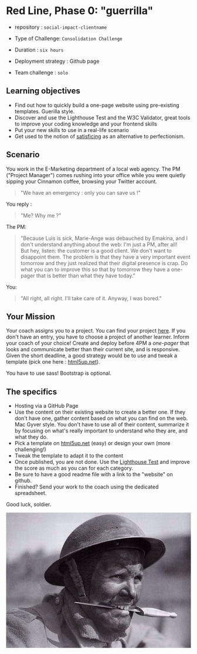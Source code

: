# Red Line, Phase 0: "guerrilla"

- repository : `social-impact-clientname`
- Type of Challenge: `Consolidation Challenge`
- Duration : `six hours`
- Deployment strategy : Github page
	
- Team challenge : `solo`

## Learning objectives

- Find out how to quickly build a one-page website using pre-existing templates. Guerilla style.
- Discover and use the Lighthouse Test and the W3C Validator, great tools to improve your coding knowledge and your frontend skills
- Put your new skills to use in a real-life scenario
- Get used to the notion of [satisficing](https://wikipedia.org/wiki/Satisficing) as an alternative to perfectionism.

## Scenario
You work in the E-Marketing department of a local web agency. The PM ("Project Manager") comes rushing into your office while you were quietly sipping your Cinnamon coffee, browsing your Twitter account. 

> "We have an emergency : only you can save us !"

You reply :
> "Me? Why me ?"

The PM: 
> "Because Luìs is sick, Marie-Ange was debauched by Emakina, and I don't understand anything about the web: I'm just a PM, after all!  
> But hey, listen: the customer is a good client. We don't want to disappoint them.
> The problem is that they have a very important event tomorrow and they just realized that their digital presence is crap. Do what you can to improve this so that by tomorrow they have a one-pager that is better than what they have today."

You: 
> "All right, all right. I'll take care of it. Anyway, I was bored."

## Your Mission 

Your coach assigns you to a project.
You can find your project [here](https://docs.google.com/spreadsheets/d/1Fn2cPgNM7zq9FQvYEzyfR93IofGdAxwf52xLJhGCuxg/edit?usp=sharing). If you don't have an entry, you have to choose a project of another learner. Inform your coach of your choice!
Create and deploy before 4PM a *one-pager* that looks and communicate better than their current site, and is responsive.   
Given the short deadline, a good strategy would be to use and tweak a template (pick one here : [html5up.net](https://html5up.net/)).

You have to use sass! Bootstrap is optional.

## The specifics
- Hosting via a GitHub Page
- Use the content on their existing website to create a better one. If they don't have one, gather content based on what you can find on the web. Mac Gyver style. You don't have to use all of their content, summarize it by focusing on what's really important to understand who they are, and what they do.
- Pick a template on [html5up.net](https://html5up.net/) (easy) or design your own (more challenging!)
- Tweak the template to adapt it to the content
- Once published, you are not done.  Use the [Lighthouse Test](https://developers.google.com/web/tools/lighthouse/) and improve the score as much as you can for each category.
- Be sure to have a good readme file with a link to the "website" on github.
- Finished? Send your work to the coach using the dedicated spreadsheet.

Good luck, soldier.

![](knife-in-teeth.jpg)
